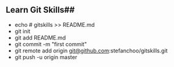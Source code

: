 ## Learn Git Skills##
- echo # gitskills >> README.md
- git init
- git add README.md
- git commit -m "first commit"
- git remote add origin git@github.com:stefanchoo/gitskills.git
- git push -u origin master